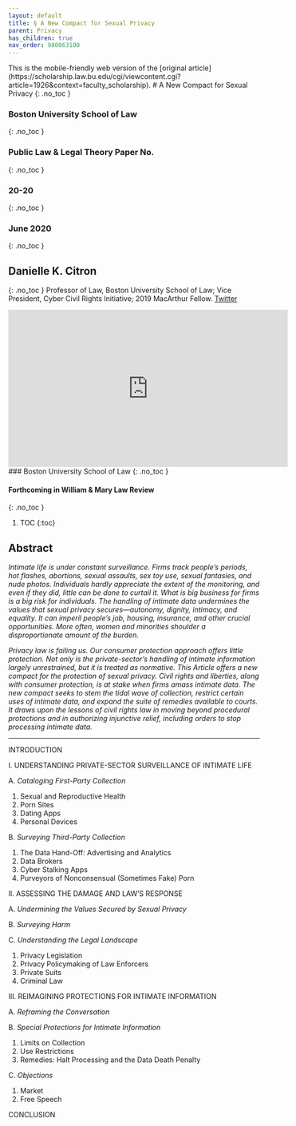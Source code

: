 ```yaml
---
layout: default
title: § A New Compact for Sexual Privacy 
parent: Privacy 
has_children: true
nav_order: 980063100 
---
```

<style>
.dont-break-out {
  /* These are technically the same, but use both */
  overflow-wrap: break-word;
  word-wrap: break-word;

  -ms-word-break: break-all;
  /* This is the dangerous one in WebKit, as it breaks things wherever */
  word-break: break-all;
  /* Instead use this non-standard one: */
  word-break: break-word;
}
</style>

<div class="dont-break-out" markdown="1">
This is the mobile-friendly web version of the [original article](https://scholarship.law.bu.edu/cgi/viewcontent.cgi?article=1926&context=faculty_scholarship).
# A New Compact for Sexual Privacy
{: .no_toc }

### Boston University School of Law
{: .no_toc }
### Public Law & Legal Theory Paper No. 
{: .no_toc }
### 20-20
{: .no_toc }


### June 2020
{: .no_toc }

## Danielle K. Citron
{: .no_toc }
Professor of Law, Boston University School of Law; Vice President, Cyber Civil Rights Initiative; 2019 MacArthur Fellow. 
[Twitter](https://twitter.com/daniellecitron?ref_src=twsrc%5Egoogle%7Ctwcamp%5Eserp%7Ctwgr%5Eauthor)

<iframe width="560" height="315" src="https://www.youtube.com/embed/F_qyLgMmiAk" frameborder="0" allow="accelerometer; autoplay; clipboard-write; encrypted-media; gyroscope; picture-in-picture" allowfullscreen></iframe>
### Boston University School of Law
{: .no_toc }

#### Forthcoming in William & Mary Law Review
{: .no_toc }  

1. TOC
{:toc}

## Abstract

*Intimate life is under constant surveillance. Firms track people’s periods, hot flashes, abortions, sexual assaults, sex toy use, sexual fantasies, and nude photos. Individuals hardly appreciate the extent of the monitoring, and even if they did, little can be done to curtail it. What is big business for firms is a big risk for individuals. The handling of intimate data undermines the values that sexual privacy secures—autonomy, dignity, intimacy, and equality. It can imperil people’s job, housing, insurance, and other crucial opportunities. More often, women and minorities shoulder a disproportionate amount of the burden.*

*Privacy law is failing us. Our consumer protection approach offers little protection. Not only is the private-sector’s handling of intimate information largely unrestrained, but it is treated as normative. This Article offers a new compact for the protection of sexual privacy. Civil rights and liberties, along with consumer protection, is at stake when firms amass intimate data. The new compact seeks to stem the tidal wave of collection, restrict certain uses of intimate data, and expand the suite of remedies available to courts. It draws upon the lessons of civil rights law in moving beyond procedural protections and in authorizing injunctive relief, including orders to stop processing intimate data.*

***
INTRODUCTION

I. UNDERSTANDING PRIVATE-SECTOR SURVEILLANCE OF INTIMATE LIFE

A. *Cataloging First-Party Collection*
1. Sexual and Reproductive Health
2. Porn Sites
3. Dating Apps
4. Personal Devices

B. *Surveying Third-Party Collection*
1. The Data Hand-Off: Advertising and Analytics
2. Data Brokers
3. Cyber Stalking Apps
4. Purveyors of Nonconsensual (Sometimes Fake) Porn

II. ASSESSING THE DAMAGE AND LAW’S RESPONSE

A. *Undermining the Values Secured by Sexual Privacy*

B. *Surveying Harm*

C. *Understanding the Legal Landscape*
1. Privacy Legislation
2. Privacy Policymaking of Law Enforcers
3. Private Suits
4. Criminal Law

III. REIMAGINING PROTECTIONS FOR INTIMATE INFORMATION

A. *Reframing the Conversation*

B. *Special Protections for Intimate Information*
1. Limits on Collection
2. Use Restrictions
3. Remedies: Halt Processing and the Data Death Penalty

C. *Objections*
1. Market
2. Free Speech

CONCLUSION
</div>
